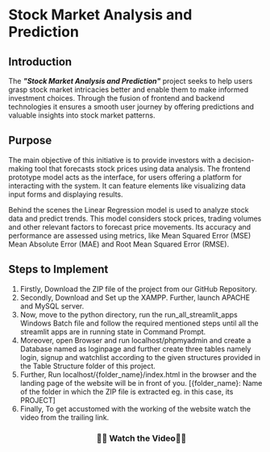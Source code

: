 <h1>Stock Market Analysis and Prediction</h1>

<h2>Introduction</h2>

<p>
The <i><b>"Stock Market Analysis and Prediction"</b></i> project seeks to help users grasp stock market intricacies better and enable them to make informed investment choices. Through the fusion of frontend and backend technologies it ensures a smooth user journey by offering predictions and valuable insights into stock market patterns.  
</p>

<h2>Purpose</h2>

<p>
The main objective of this initiative is to provide investors with a decision-making tool that forecasts stock prices using data analysis. The frontend prototype model acts as the interface, for users offering a platform for interacting with the system. It can feature elements like visualizing data input forms and displaying results.
</p>

<p>
Behind the scenes the Linear Regression model is used to analyze stock data and predict trends. This model considers stock prices, trading volumes and other relevant factors to forecast price movements. Its accuracy and performance are assessed using metrics, like Mean Squared Error (MSE) Mean Absolute Error (MAE) and Root Mean Squared Error (RMSE).
</p>


<h2>Steps to Implement</h2>
<ol>
  <li>Firstly, Download the ZIP file of the project from our GitHub Repository.</li>
  
  <li>Secondly, Download and Set up the XAMPP. Further, launch APACHE and MySQL server.</li>
  
  <li>Now, move to the python directory, run the run_all_streamlit_apps Windows Batch file and follow the required mentioned steps until all the streamlit apps are in running state in Command Prompt.</li>
  
  <li>Moreover, open Browser and run localhost/phpmyadmin and create a Database named as loginpage and further create three tables namely login, signup and watchlist according to the given structures provided in the Table Structure folder of this project.</li>
  
  <li>Further, Run localhost/{folder_name}/index.html in the browser and the landing page of the website will be in front of you.  [{folder_name}: Name of the folder in which the ZIP file is extracted eg. in this case, its PROJECT]</li>
  
  <li>
    Finally, To get accustomed with the working of the website watch the video from the trailing link.
    <h3 align="center">
  <a href="https://drive.google.com/file/d/1N6Dmcyd-e1KUhaxoPa5Lse3OIWf3Ixcm/view?usp=drive_link" style="text-decoration: none;">🎥👀 Watch the Video👀🎥</a>
</h3>

  </li>
</ol>
